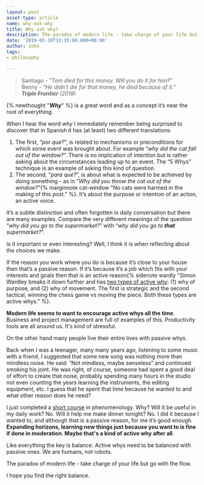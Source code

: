 ```yaml
---
layout: post
asset-type: article
name: why-ask-why
title: Why ask why?
description: The paradox of modern life - take charge of your life but go with the flow.
date: '2019-03-10T13:35:00.000+00:00'
author: John
tags:
- philosophy

---
```


> Santiago - _"Tom died for this money. Will you do it for him?"_  
> Benny - _"He didn't die for that money, he died because of it."_  
> _**Triple Frontier** (2019)_

{% newthought "_**Why**_" %} is a great word and as a concept it’s near the root of everything.

When I hear the word *why* I immediately remember being surprised to discover that in Spanish it has (at least) two different translations: 
1. The first, “*por qué?*”, is related to mechanisms or preconditions for which some event was brought about. For example “*why did the cat fall out of the window?*”. There is no implication of intention but is rather asking about the circumstances leading up to an event. The “5 Whys” technique is an example of asking this kind of question.
2. The second, “*para qué?*”, is about what is expected to be achieved by doing something - as in “*Why did you throw the cat out of the window?*”{% marginnote cat-window "No cats were harmed in the making of this post." %}. It’s about the purpose or intention of an action, an active voice.

It’s a subtle distinction and often forgotten in daily conversation but there are many examples. Compare the very different meanings of the question “*why did you go to the supermarket?*” with “*why did you go to **that** supermarket?*”. 

Is it important or even interesting? Well, I think it is when reflecting about the choices we make. 

If the reason you work where you do is because it’s close to your house then that’s a passive reason. If it’s because it’s a job which fits with your interests and goals then that is an active reason{% sidenote wardly "Simon Wardley breaks it down further and has [two types of active why](https://blog.gardeviance.org/2016/11/how-to-master-strategy-as-simply-as-i.html):  (1) why of purpose, and (2) why of movement. The first is strategic and the second tactical, winning the chess game vs moving the piece. Both these types are active whys." %}. 

**Modern life seems to want to encourage active whys all the time**. Business and project management are full of examples of this. Productivity tools are all around us. It's kind of stressful.

On the other hand many people live their entire lives with passive whys.

Back when I was a teenager, many many years ago, listening to some music with a friend, I suggested that some new song was nothing more than mindless noise. He said: “Not mindless, maybe senseless” and continued smoking his joint. He was right, of course, someone had spent a good deal of effort to create that noise, probably spending many hours in the studio not even counting the years learning the instruments, the editing equipment, etc. I guess that he spent that time because he wanted to and what other reason does he need?

I just completed a [short course](https://www.edx.org/es/course/conscious-mind-philosophical-road-trip-trinityx-t004x-0) in phenomenology. Why? Will it be useful in my daily work? No. Will it help me make dinner tonight? No. I did it because I wanted to, and although that is a passive reason, for me it’s good enough. **Expanding horizons, learning new things just because you want to is fine if done in moderation. Maybe that's a kind of active why after all**.

Like everything the key is balance. Active whys need to be balanced with passive ones. We are humans, not robots. 

The paradox of modern life - take charge of your life but go with the flow.

I hope you find the right balance.

